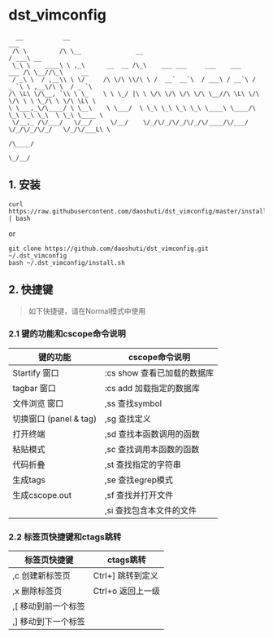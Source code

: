 # dst_vimconfig

```
  __           __                                                           ___
 /\ \         /\ \__               __                                     / ___\ __
 \_\ \    ____\ \ ,_\      __  __ /\_\    ___ ___     ___    ___     ___ /\ \__//\_\     __
 / _\ \  / ,__\\ \ \/     /\ \/\ \\/\ \ /  __` __`\  / ___\ / __`\ /  _ `\ \ ,__\/\ \  / _ `\
/\ \L\ \/\__, `\\ \ \_    \ \ \_/ |\ \ \/\ \/\ \/\ \/\ \__//\ \L\ \/\ \/\ \ \ \_/\ \ \/\ \L\ \
\ \___,_\/\____/ \ \__\    \ \___/  \ \_\ \_\ \_\ \_\ \____\ \____/\ \_\ \_\ \_\  \ \_\ \____ \
 \/__,_ /\/___/   \/__/     \/__/    \/_/\/_/\/_/\/_/\/____/\/___/  \/_/\/_/\/_/   \/_/\/___L\ \
                                                                                         /\____/
                                                                                         \_/__/
```


## 1. 安装

```
curl https://raw.githubusercontent.com/daoshuti/dst_vimconfig/master/install.sh | bash
```

or

```
git clone https://github.com/daoshuti/dst_vimconfig.git ~/.dst_vimconfig
bash ~/.dst_vimconfig/install.sh
```

## 2. 快捷键

> 如下快捷键，请在Normal模式中使用

### 2.1 <Fn>键的功能和cscope命令说明

|         <Fn>键的功能         |       cscope命令说明          |
|------------------------------|-------------------------------|
| <F1> Startify 窗口           | :cs show 查看已加载的数据库   |
| <F2> tagbar   窗口           | :cs add  加载指定的数据库     |
| <F3> 文件浏览 窗口           | ,ss      查找symbol           |
| <F4> 切换窗口 (panel & tag)  | ,sg      查找定义             |
| <F5> 打开终端                | ,sd      查找本函数调用的函数 |
| <F6> 粘贴模式                | ,sc      查找调用本函数的函数 |
| <F7> 代码折叠                | ,st      查找指定的字符串     |
| <F9> 生成tags                | ,se      查找egrep模式        |
| <F12>生成cscope.out          | ,sf      查找并打开文件       |
|                              | ,si      查找包含本文件的文件 |

### 2.2 标签页快捷键和ctags跳转

|     标签页快捷键      |      ctags跳转        |
|-----------------------|-----------------------|
| ,c   创建新标签页     | Ctrl+]   跳转到定义   |
| ,x   删除标签页       | Ctrl+o   返回上一级   |
| ,[   移动到前一个标签 |                       |
| ,]   移动到下一个标签 |                       |

